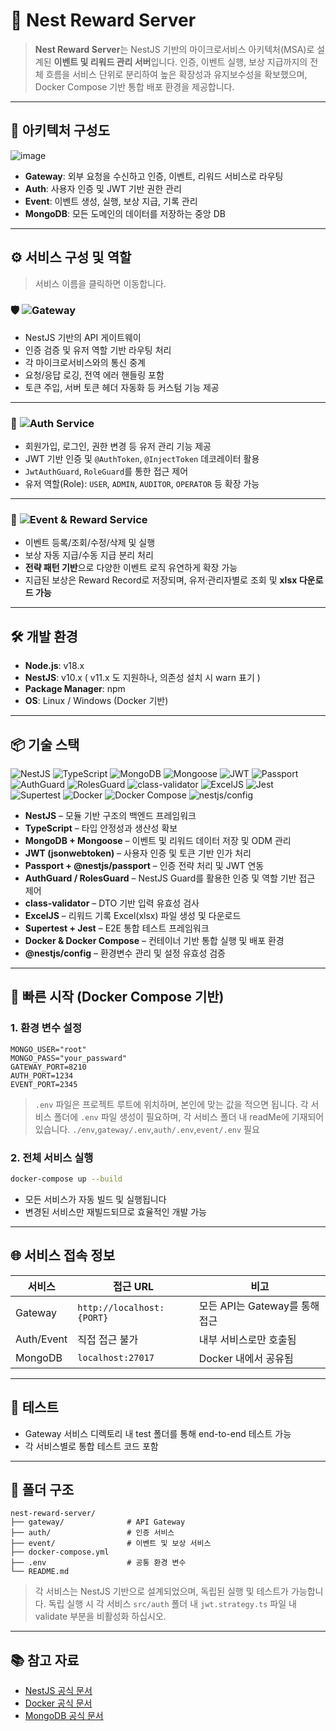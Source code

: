 # 🎯 Nest Reward Server

> **Nest Reward Server**는 NestJS 기반의 마이크로서비스 아키텍처(MSA)로 설계된 **이벤트 및 리워드 관리 서버**입니다.
> 인증, 이벤트 실행, 보상 지급까지의 전체 흐름을 서비스 단위로 분리하여 높은 확장성과 유지보수성을 확보했으며, Docker Compose 기반 통합 배포 환경을 제공합니다.

---

## 🧱 아키텍처 구성도

![image](https://github.com/user-attachments/assets/07a7468d-96e2-44dc-b12d-38012a12805e)

* **Gateway**: 외부 요청을 수신하고 인증, 이벤트, 리워드 서비스로 라우팅
* **Auth**: 사용자 인증 및 JWT 기반 권한 관리
* **Event**: 이벤트 생성, 실행, 보상 지급, 기록 관리
* **MongoDB**: 모든 도메인의 데이터를 저장하는 중앙 DB

---

## ⚙️ 서비스 구성 및 역할
> 서비스 이름을 클릭하면 이동합니다.

### 🛡️ ![Gateway](https://github.com/tjdcjf1996/nest-reward-server/tree/main/gateway)

* NestJS 기반의 API 게이트웨이
* 인증 검증 및 유저 역할 기반 라우팅 처리
* 각 마이크로서비스와의 통신 중계
* 요청/응답 로깅, 전역 에러 핸들링 포함
* 토큰 주입, 서버 토큰 헤더 자동화 등 커스텀 기능 제공

---

### 🔐 ![Auth Service](https://github.com/tjdcjf1996/nest-reward-server/tree/main/auth)

* 회원가입, 로그인, 권한 변경 등 유저 관리 기능 제공
* JWT 기반 인증 및 `@AuthToken`, `@InjectToken` 데코레이터 활용
* `JwtAuthGuard`, `RoleGuard`를 통한 접근 제어
* 유저 역할(Role): `USER`, `ADMIN`, `AUDITOR`, `OPERATOR` 등 확장 가능

---

### 🎁 ![Event & Reward Service](https://github.com/tjdcjf1996/nest-reward-server/tree/main/event)

* 이벤트 등록/조회/수정/삭제 및 실행
* 보상 자동 지급/수동 지급 분리 처리
* **전략 패턴 기반**으로 다양한 이벤트 로직 유연하게 확장 가능
* 지급된 보상은 Reward Record로 저장되며, 유저·관리자별로 조회 및 **xlsx 다운로드 가능**

---

## 🛠 개발 환경

- **Node.js**: v18.x
- **NestJS**: v10.x ( v11.x 도 지원하나, 의존성 설치 시 warn 표기 )
- **Package Manager**: npm
- **OS**: Linux / Windows (Docker 기반)

---

## 📦 기술 스택

![NestJS](https://img.shields.io/badge/NestJS-10.x-E0234E?logo=nestjs\&logoColor=white)
![TypeScript](https://img.shields.io/badge/TypeScript-5.x-3178C6?logo=typescript\&logoColor=white)
![MongoDB](https://img.shields.io/badge/MongoDB-6.x-47A248?logo=mongodb\&logoColor=white)
![Mongoose](https://img.shields.io/badge/Mongoose-^7.x-880000?logo=mongoose\&logoColor=white)
![JWT](https://img.shields.io/badge/JWT-jsonwebtoken-yellowgreen?logo=jsonwebtokens\&logoColor=black)
![Passport](https://img.shields.io/badge/Passport-^0.6.0-34D058?logo=passport\&logoColor=white)
![AuthGuard](https://img.shields.io/badge/NestJS-AuthGuard-red?logo=nestjs\&logoColor=white)
![RolesGuard](https://img.shields.io/badge/NestJS-RolesGuard-orange?logo=nestjs\&logoColor=white)
![class-validator](https://img.shields.io/badge/ClassValidator-^0.14.x-blueviolet)
![ExcelJS](https://img.shields.io/badge/ExcelJS-.xlsx-yellowgreen)
![Jest](https://img.shields.io/badge/Jest-Test%20Framework-C21325?logo=jest\&logoColor=white)
![Supertest](https://img.shields.io/badge/Supertest-E2E%20Testing-000000)
![Docker](https://img.shields.io/badge/Docker-Supported-2496ED?logo=docker\&logoColor=white)
![Docker Compose](https://img.shields.io/badge/Docker%20Compose-1.29+-2496ED?logo=docker\&logoColor=white)
![nestjs/config](https://img.shields.io/badge/NestJS-ConfigModule-cc3333?logo=nestjs)

- **NestJS** – 모듈 기반 구조의 백엔드 프레임워크
- **TypeScript** – 타입 안정성과 생산성 확보
- **MongoDB + Mongoose** – 이벤트 및 리워드 데이터 저장 및 ODM 관리
- **JWT (jsonwebtoken)** – 사용자 인증 및 토큰 기반 인가 처리
- **Passport + @nestjs/passport** – 인증 전략 처리 및 JWT 연동
- **AuthGuard / RolesGuard** – NestJS Guard를 활용한 인증 및 역할 기반 접근 제어
- **class-validator** – DTO 기반 입력 유효성 검사
- **ExcelJS** – 리워드 기록 Excel(xlsx) 파일 생성 및 다운로드
- **Supertest + Jest** – E2E 통합 테스트 프레임워크
- **Docker & Docker Compose** – 컨테이너 기반 통합 실행 및 배포 환경
- **@nestjs/config** – 환경변수 관리 및 설정 유효성 검증

---

## 🚀 빠른 시작 (Docker Compose 기반)

### 1. 환경 변수 설정

```env
MONGO_USER="root"
MONGO_PASS="your_passward"
GATEWAY_PORT=8210
AUTH_PORT=1234
EVENT_PORT=2345
```

> `.env` 파일은 프로젝트 루트에 위치하며, 본인에 맞는 값을 적으면 됩니다.
> 각 서비스 폴더에 `.env` 파일 생성이 필요하며, 각 서비스 폴더 내 readMe에 기재되어 있습니다.
> `./env`,`gateway/.env`,`auth/.env`,`event/.env` 필요

### 2. 전체 서비스 실행

```bash
docker-compose up --build
```

* 모든 서비스가 자동 빌드 및 실행됩니다
* 변경된 서비스만 재빌드되므로 효율적인 개발 가능

---

## 🌐 서비스 접속 정보

| 서비스        | 접근 URL                    | 비고                     |
| ---------- | ------------------------- | ---------------------- |
| Gateway    | `http://localhost:{PORT}` | 모든 API는 Gateway를 통해 접근 |
| Auth/Event | 직접 접근 불가                  | 내부 서비스로만 호출됨           |
| MongoDB    | `localhost:27017`         | Docker 내에서 공유됨         |

---

## 🧪 테스트

- Gateway 서비스 디렉토리 내 test 폴더를 통해 end-to-end 테스트 가능 
- 각 서비스별로 통합 테스트 코드 포함

---

## 📁 폴더 구조

```plaintext
nest-reward-server/
├── gateway/              # API Gateway
├── auth/                 # 인증 서비스
├── event/                # 이벤트 및 보상 서비스
├── docker-compose.yml
├── .env                  # 공통 환경 변수
└── README.md
```

> 각 서비스는 NestJS 기반으로 설계되었으며, 독립된 실행 및 테스트가 가능합니다.
> 독립 실행 시 각 서비스 `src/auth` 폴더 내 `jwt.strategy.ts` 파일 내 validate 부분을 비활성화 하십시오.

---

## 📚 참고 자료

* [NestJS 공식 문서](https://docs.nestjs.com/)
* [Docker 공식 문서](https://docs.docker.com/)
* [MongoDB 공식 문서](https://www.mongodb.com/docs/)
